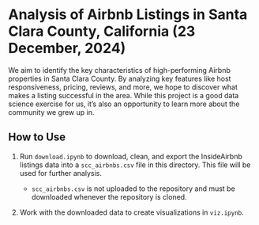 # Analysis of Airbnb Listings in Santa Clara County, California (23 December, 2024)

We aim to identify the key characteristics of high-performing Airbnb properties in Santa Clara County. By analyzing key features like host responsiveness, pricing, reviews, and more, we hope to discover what makes a listing successful in the area. While this project is a good data science exercise for us, it’s also an opportunity to learn more about the community we grew up in.

## How to Use

1. Run `download.ipynb` to download, clean, and export the InsideAirbnb listings data into a `scc_airbnbs.csv` file in this directory. This file will be used for further analysis.

   - `scc_airbnbs.csv` is not uploaded to the repository and must be downloaded whenever the repository is cloned.

2. Work with the downloaded data to create visualizations in `viz.ipynb`.
